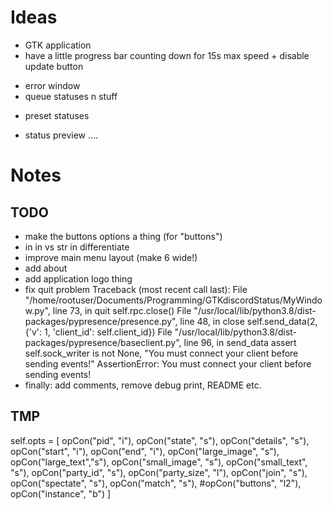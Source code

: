 # Ideas
 + GTK application
 + have a little progress bar counting down for 15s max speed + disable update button
 - error window
 - queue statuses n stuff
 + preset statuses
 - status preview
....
# Notes

## TODO
  - make the buttons options a thing (for "buttons")
  - in in vs str in differentiate
  - improve main menu layout (make 6 wide!)
  - add about
  - add application logo thing
  - fix quit problem
  Traceback (most recent call last):
  File "/home/rootuser/Documents/Programming/GTKdiscordStatus/MyWindow.py", line 73, in quit
    self.rpc.close()
  File "/usr/local/lib/python3.8/dist-packages/pypresence/presence.py", line 48, in close
    self.send_data(2, {'v': 1, 'client_id': self.client_id})
  File "/usr/local/lib/python3.8/dist-packages/pypresence/baseclient.py", line 96, in send_data
    assert self.sock_writer is not None, "You must connect your client before sending events!"
AssertionError: You must connect your client before sending events!
  - finally: add comments, remove debug print, README etc.

## TMP
self.opts = [
        opCon("pid", "i"),
        opCon("state", "s"),
        opCon("details", "s"),
        opCon("start", "i"),
        opCon("end", "i"),
        opCon("large_image", "s"),
        opCon("large_text","s"),
        opCon("small_image", "s"),
        opCon("small_text", "s"),
        opCon("party_id", "s"),
        opCon("party_size", "l"),
        opCon("join", "s"),
        opCon("spectate", "s"),
        opCon("match", "s"),
        #opCon("buttons", "l2"),
        opCon("instance", "b")
        ]
